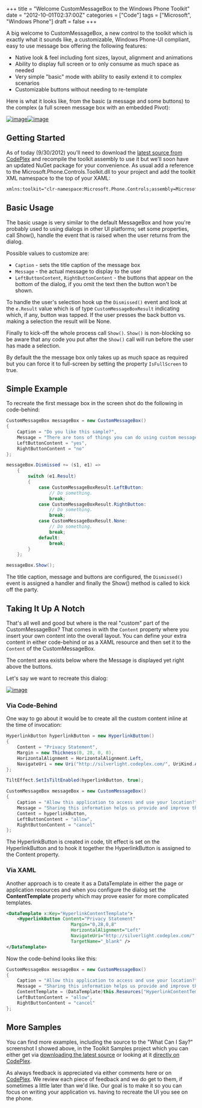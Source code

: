 +++
title = "Welcome CustomMessageBox to the Windows Phone Toolkit"
date = "2012-10-01T02:37:00Z"
categories = ["Code"]
tags = ["Microsoft", "Windows Phone"]
draft = false
+++

A big welcome to CustomMessageBox, a new control to the toolkit which is exactly what it sounds like, a customizable, Windows Phone-UI compliant, easy to use message box offering the following features:

* Native look & feel including font sizes, layout, alignment and animations
* Ability to display full screen or to only consume as much space as needed
* Very simple "basic" mode with ability to easily extend it to complex scenarios
* Customizable buttons without needing to re-template

Here is what it looks like, from the basic (a message and some buttons) to the complex (a full screen message box with an embedded Pivot):

[![image](/images/image_thumb_10.png "image")](/images/image_10.png)[![image](/images/image_thumb_11.png "image")](/images/image_11.png)

## Getting Started

As of today (9/30/2012) you'll need to download the [latest source from CodePlex](http://silverlight.codeplex.com/) and recompile the toolkit assembly to use it but we'll soon have an updated NuGet package for your convenience.  As usual add a reference to the Microsoft.Phone.Controls.Toolkit.dll to your project and add the toolkit XML namespace to the top of your XAML:

```xml
xmlns:toolkit="clr-namespace:Microsoft.Phone.Controls;assembly=Microsoft.Phone.Controls.Toolkit"
```

## Basic Usage

The basic usage is very similar to the default MessageBox and how you're probably used to using dialogs in other UI platforms; set some properties, call Show(), handle the event that is raised when the user returns from the dialog.

Possible values to customize are:

* `Caption` - sets the title caption of the message box
* `Message` - the actual message to display to the user
* `LeftButtonContent`, `RightButtonContent` - the buttons that appear on the bottom of the dialog, if you omit the text then the button won't be shown.

To handle the user's selection hook up the `Dismissed()` event and look at the `e.Result` value which is of type `CustomMessageBoxResult` indicating which, if any, button was tapped.  If the user presses the back button vs. making a selection the result will be None.

Finally to kick-off the whole process call `Show()`. `Show()` is non-blocking so be aware that any code you put after the `Show()` call will run before the user has made a selection.

By default the the message box only takes up as much space as required but you can force it to full-screen by setting the property `IsFullScreen` to true.

## Simple Example

To recreate the first message box in the screen shot do the following in code-behind:

```csharp
CustomMessageBox messageBox = new CustomMessageBox()
{
    Caption = "Do you like this sample?",
    Message = "There are tons of things you can do using custom message boxes. To learn more, be sure to check out the source code at CodePlex.",
    LeftButtonContent = "yes",
    RightButtonContent = "no"
};

messageBox.Dismissed += (s1, e1) =>
    {
        switch (e1.Result)
        {
            case CustomMessageBoxResult.LeftButton:
                // Do something.
                break;
            case CustomMessageBoxResult.RightButton:
                // Do something.
                break;
            case CustomMessageBoxResult.None:
                // Do something.
                break;
            default:
                break;
        }
    };

messageBox.Show();
```

The title caption, message and buttons are configured, the `Dismissed()` event is assigned a handler and finally the Show() method is called to kick off the party.

## Taking It Up A Notch

That's all well and good but where is the real "custom" part of the CustomMessageBox?  That comes in with the `Content` property where you insert your own content into the overall layout.  You can define your extra content in either code-behind or as a XAML resource and then set it to the `Content` of the CustomMessageBox.

The content area exists below where the Message is displayed yet right above the buttons.

Let's say we want to recreate this dialog:

[![image](/images/image_thumb_12.png "image")](/images/image_12.png)

### Via Code-Behind

One way to go about it would be to create all the custom content inline at the time of invocation:

```csharp
HyperlinkButton hyperlinkButton = new HyperlinkButton()
{
    Content = "Privacy Statement",
    Margin = new Thickness(0, 28, 0, 8),
    HorizontalAlignment = HorizontalAlignment.Left,
    NavigateUri = new Uri("http://silverlight.codeplex.com/", UriKind.Absolute)
};

TiltEffect.SetIsTiltEnabled(hyperlinkButton, true);

CustomMessageBox messageBox = new CustomMessageBox()
{
    Caption = "Allow this application to access and use your location?",
    Message = "Sharing this information helps us provide and improve the location-based services offered for this phone. We won't use the information to identify or contact you.",
    Content = hyperlinkButton,
    LeftButtonContent = "allow",
    RightButtonContent = "cancel"
};
```

The HyperlinkButton is created in code, tilt effect is set on the HyperlinkButton and to hook it together the HyperlinkButton is assigned to the Content property.

### Via XAML

Another approach is to create it as a DataTemplate in either the page or application resources and when you configure the dialog set the **ContentTemplate** property which may prove easier for more complicated templates.

```xml
<DataTemplate x:Key="HyperlinkContentTemplate">
    <HyperlinkButton Content="Privacy Statement"
                        Margin="0,28,0,8"
                        HorizontalAlignment="Left"
                        NavigateUri="http://silverlight.codeplex.com/"
                        TargetName="_blank" />
</DataTemplate>
```

Now the code-behind looks like this:

```csharp
CustomMessageBox messageBox = new CustomMessageBox()
{
    Caption = "Allow this application to access and use your location?",
    Message = "Sharing this information helps us provide and improve the location-based services offered for this phone. We won't use the information to identify or contact you.",
    ContentTemplate = (DataTemplate)this.Resources["HyperlinkContentTemplate"],
    LeftButtonContent = "allow",
    RightButtonContent = "cancel"
};
```

## More Samples

You can find more examples, including the source to the "What Can I Say?" screenshot I showed above, in the Toolkit Samples project which you can either get via [downloading the latest source](http://silverlight.codeplex.com/SourceControl/changeset/view/79895#) or looking at it [directly on CodePlex](http://silverlight.codeplex.com/SourceControl/changeset/view/79895#1899866).

As always feedback is appreciated via either comments here or on [CodePlex](http://silverlight.codeplex.com/).  We review each piece of feedback and we do get to them, if sometimes a little later than we'd like.  Our goal is to make it so you can focus on writing your application vs. having to recreate the UI you see on the phone.
